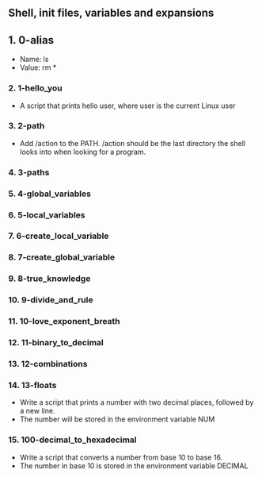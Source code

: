 ## Shell, init files, variables and expansions
## 1. 0-alias
- Name: ls
- Value: rm *

### 2. 1-hello_you
- A script that prints hello user, where user is the current Linux user

### 3. 2-path
- Add /action to the PATH. /action should be the last directory the shell looks into when looking for a program.

### 4. 3-paths

### 5. 4-global_variables

### 6. 5-local_variables

### 7. 6-create_local_variable

### 8. 7-create_global_variable

### 9. 8-true_knowledge

### 10. 9-divide_and_rule

### 11. 10-love_exponent_breath

### 12. 11-binary_to_decimal

### 13. 12-combinations

### 14. 13-floats
- Write a script that prints a number with two decimal places, followed by a new line.
- The number will be stored in the environment variable NUM

### 15. 100-decimal_to_hexadecimal
- Write a script that converts a number from base 10 to base 16.
- The number in base 10 is stored in the environment variable DECIMAL

